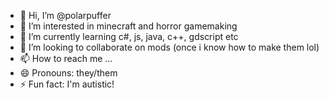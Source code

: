 - 👋 Hi, I’m @polarpuffer
- 👀 I’m interested in minecraft and horror gamemaking
- 🌱 I’m currently learning c#, js, java, c++, gdscript etc
- 💞️ I’m looking to collaborate on mods (once i know how to make them lol)
- 📫 How to reach me ...
- 😄 Pronouns: they/them
- ⚡ Fun fact: I'm autistic!

<!---
polarpuffer/polarpuffer is a ✨ special ✨ repository because its `README.md` (this file) appears on your GitHub profile.
You can click the Preview link to take a look at your changes.
--->
